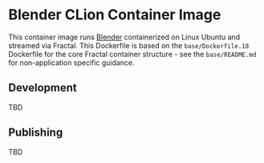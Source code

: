 # Blender CLion Container Image

This container image runs [Blender](https://www.blender.org/) containerized on Linux Ubuntu and streamed via Fractal. This Dockerfile is based on the `base/Dockerfile.18` Dockerfile for the core Fractal container structure - see the `base/README.md` for non-application specific guidance.

## Development

TBD

## Publishing

TBD
